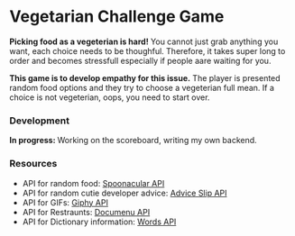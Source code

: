<h1> Vegetarian Challenge Game
  </h1>
  <p><b>Picking food as a vegeterian is hard!</b> You cannot just grab anything you want, each choice needs to be thoughful. Therefore, it takes super long to order and becomes stressfull especially if people aare waiting for you. </p>
  
  <p><b>This game is to develop empathy for this issue.</b> The player is presented random food options and they try to choose a vegeterian full mean. If a choice is not vegeterian, oops, you need to start over. </p>
  
  <h3>Development</h3>
  <p> <b>In progress: </b> Working on the scoreboard, writing my own backend. </p>
  
  <h3> Resources</h3>
  <ul>
  <li> API for random food: <a href="https://spoonacular.com/food-api"> Spoonacular API<a/> </li>
  <li> API for random cutie developer advice: <a href="https://api.adviceslip.com/"> Advice Slip API<a/>  </li>
  <li> API for GIFs: <a href="https://developers.giphy.com/docs/api/schema/#gif-object"> Giphy API<a/>  </li>
  <li> API for Restraunts: <a href="https://documenu.com/"> Documenu API<a/>  </li>
  <li> API for Dictionary information: <a href="https://rapidapi.com/dpventures/api/wordsapi"> Words API<a/>  </li>
  </ul>
